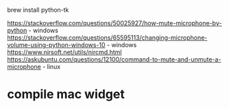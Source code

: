 brew install python-tk

https://stackoverflow.com/questions/50025927/how-mute-microphone-by-python - windows
https://stackoverflow.com/questions/65595113/changing-microphone-volume-using-python-windows-10 - windows
https://www.nirsoft.net/utils/nircmd.html 
https://askubuntu.com/questions/12100/command-to-mute-and-unmute-a-microphone - linux


# compile mac widget